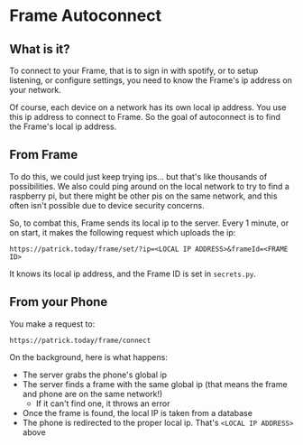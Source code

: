 # Frame Autoconnect

## What is it?
To connect to your Frame, that is to sign in with spotify, or to setup listening, or configure settings, you need to know the Frame's ip address on your network.

Of course, each device on a network has its own local ip address. You use this ip address to connect to Frame. So the goal of autoconnect is to find the Frame's local ip address.

## From Frame

To do this, we could just keep trying ips... but that's like thousands of possibilities. We also could ping around on the local network to try to find a raspberry pi, but there might be other pis on the same network, and this often isn't possible due to device security concerns.

So, to combat this, Frame sends its local ip to the server. Every 1 minute, or on start, it makes the following request which uploads the ip:

`https://patrick.today/frame/set/?ip=<LOCAL IP ADDRESS>&frameId=<FRAME ID>`

It knows its local ip address, and the Frame ID is set in `secrets.py`.

## From your Phone

You make a request to:

`https://patrick.today/frame/connect`

On the background, here is what happens:

- The server grabs the phone's global ip
- The server finds a frame with the same global ip (that means the frame and phone are on the same network!)
  - If it can't find one, it throws an error
- Once the frame is found, the local IP is taken from a database
- The phone is redirected to the proper local ip. That's `<LOCAL IP ADDRESS>` above
